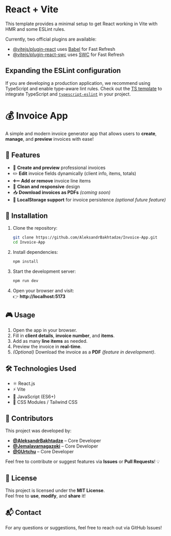 # React + Vite

This template provides a minimal setup to get React working in Vite with HMR and some ESLint rules.

Currently, two official plugins are available:

- [@vitejs/plugin-react](https://github.com/vitejs/vite-plugin-react/blob/main/packages/plugin-react/README.md) uses [Babel](https://babeljs.io/) for Fast Refresh
- [@vitejs/plugin-react-swc](https://github.com/vitejs/vite-plugin-react-swc) uses [SWC](https://swc.rs/) for Fast Refresh

## Expanding the ESLint configuration

If you are developing a production application, we recommend using TypeScript and enable type-aware lint rules. Check out the [TS template](https://github.com/vitejs/vite/tree/main/packages/create-vite/template-react-ts) to integrate TypeScript and [`typescript-eslint`](https://typescript-eslint.io) in your project.
# 💰 Invoice App

A simple and modern invoice generator app that allows users to **create**, **manage**, and **preview** invoices with ease!

## 🚀 Features
- 🧾 **Create and preview** professional invoices
- ✏️ **Edit** invoice fields dynamically (client info, items, totals)
- ➕➖ **Add or remove** invoice line items
- 🎨 **Clean and responsive** design
- 📥 **Download invoices as PDFs** *(coming soon)*
- 💾 **LocalStorage support** for invoice persistence *(optional future feature)*

## 🔧 Installation
1. Clone the repository:
   ```bash
   git clone https://github.com/AleksandrBakhtadze/Invoice-App.git
   cd Invoice-App
   ```

2. Install dependencies:
   ```bash
   npm install
   ```

3. Start the development server:
   ```bash
   npm run dev
   ```

4. Open your browser and visit:  
   👉 **http://localhost:5173**

## 🎮 Usage
1. Open the app in your browser.
2. Fill in **client details**, **invoice number**, and **items**.
3. Add as many **line items** as needed.
4. Preview the invoice in **real-time**.
5. *(Optional)* Download the invoice as a **PDF** *(feature in development)*.

## 🛠️ Technologies Used
- ⚛️ React.js
- ⚡ Vite
- 📜 JavaScript (ES6+)
- 🎨 CSS Modules / Tailwind CSS

## 🤝 Contributors
This project was developed by:

- **[@AleksandrBakhtadze](https://github.com/AleksandrBakhtadze)** – Core Developer
- **[@Jemalavarnagazoki](https://github.com/Jemalavarnagazoki)** – Core Developer
- **[@GUrtchu](https://github.com/https://github.com/GUrtchu)** – Core Developer

Feel free to contribute or suggest features via **Issues** or **Pull Requests**! 💡

## 📜 License
This project is licensed under the **MIT License**.  
Feel free to **use**, **modify**, and **share** it!

## 📬 Contact
For any questions or suggestions, feel free to reach out via GitHub Issues!